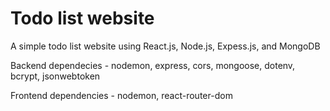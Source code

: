 # Todo list website 

A simple todo list website using React.js, Node.js, Expess.js, and MongoDB

Backend dependecies - nodemon, express, cors, mongoose, dotenv, bcrypt, jsonwebtoken

Frontend dependencies - nodemon, react-router-dom

